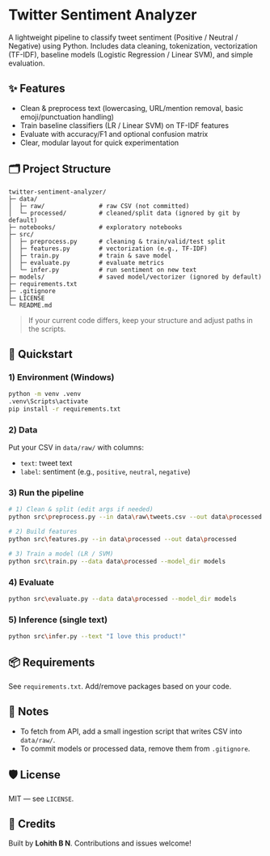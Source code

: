 # Twitter Sentiment Analyzer

A lightweight pipeline to classify tweet sentiment (Positive / Neutral / Negative) using Python.
Includes data cleaning, tokenization, vectorization (TF-IDF), baseline models (Logistic Regression / Linear SVM),
and simple evaluation.

## ✨ Features
- Clean & preprocess text (lowercasing, URL/mention removal, basic emoji/punctuation handling)
- Train baseline classifiers (LR / Linear SVM) on TF-IDF features
- Evaluate with accuracy/F1 and optional confusion matrix
- Clear, modular layout for quick experimentation

## 🗂️ Project Structure
```
twitter-sentiment-analyzer/
├─ data/
│  ├─ raw/               # raw CSV (not committed)
│  └─ processed/         # cleaned/split data (ignored by git by default)
├─ notebooks/            # exploratory notebooks
├─ src/
│  ├─ preprocess.py      # cleaning & train/valid/test split
│  ├─ features.py        # vectorization (e.g., TF-IDF)
│  ├─ train.py           # train & save model
│  ├─ evaluate.py        # evaluate metrics
│  └─ infer.py           # run sentiment on new text
├─ models/               # saved model/vectorizer (ignored by default)
├─ requirements.txt
├─ .gitignore
├─ LICENSE
└─ README.md
```

> If your current code differs, keep your structure and adjust paths in the scripts.

## 🚀 Quickstart

### 1) Environment (Windows)
```bash
python -m venv .venv
.venv\Scripts\activate
pip install -r requirements.txt
```

### 2) Data
Put your CSV in `data/raw/` with columns:
- `text`: tweet text
- `label`: sentiment (e.g., `positive`, `neutral`, `negative`)

### 3) Run the pipeline
```bash
# 1) Clean & split (edit args if needed)
python src\preprocess.py --in data\raw\tweets.csv --out data\processed

# 2) Build features
python src\features.py --in data\processed --out data\processed

# 3) Train a model (LR / SVM)
python src\train.py --data data\processed --model_dir models
```

### 4) Evaluate
```bash
python src\evaluate.py --data data\processed --model_dir models
```

### 5) Inference (single text)
```bash
python src\infer.py --text "I love this product!"
```

## 📦 Requirements
See `requirements.txt`. Add/remove packages based on your code.

## 🧪 Notes
- To fetch from API, add a small ingestion script that writes CSV into `data/raw/`.
- To commit models or processed data, remove them from `.gitignore`.

## 🛡️ License
MIT — see `LICENSE`.

## 🙌 Credits
Built by **Lohith B N**. Contributions and issues welcome!
